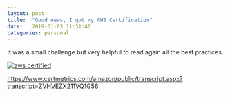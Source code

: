 ```yaml
---
layout: post
title:  "Good news, I got my AWS Certification"
date:   2019-01-03 11:31:40
categories: personal
---
```


It was a small challenge but very helpful to read again all the best practices. 


[![aws certified](https://hasantayyar.net/images/aws-certified.png)](https://www.certmetrics.com/amazon/public/transcript.aspx?transcript=ZVHVEZX211VQ1G56
)


https://www.certmetrics.com/amazon/public/transcript.aspx?transcript=ZVHVEZX211VQ1G56
